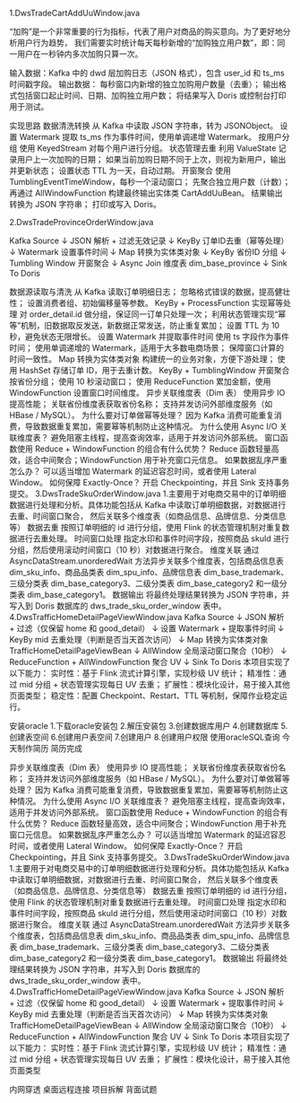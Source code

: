 1.DwsTradeCartAddUuWindow.java

“加购”是一个非常重要的行为指标，代表了用户对商品的购买意向。为了更好地分析用户行为趋势， 我们需要实时统计每天每秒新增的“加购独立用户数”，即：同一用户在一秒钟内多次加购只算一次。

输入数据：Kafka 中的 dwd 层加购日志（JSON 格式），包含 user_id 和 ts_ms 时间戳字段。 输出数据： 每秒窗口内新增的独立加购用户数量（去重）； 输出格式包括窗口起止时间、日期、加购独立用户数； 将结果写入 Doris 或控制台打印用于测试。

实现思路 数据清洗转换 从 Kafka 中读取 JSON 字符串，转为 JSONObject。 设置 Watermark 提取 ts_ms 作为事件时间，使用单调递增 Watermark。 按用户分组 使用 KeyedStream 对每个用户进行分组。 状态管理去重 利用 ValueState 记录用户上一次加购的日期； 如果当前加购日期不同于上次，则视为新用户，输出并更新状态； 设置状态 TTL 为一天，自动过期。 开窗聚合 使用 TumblingEventTimeWindow，每秒一个滚动窗口； 先聚合独立用户数（计数）； 再通过 AllWindowFunction 构建最终输出实体类 CartAddUuBean。 结果输出 转换为 JSON 字符串； 打印或写入 Doris。

2.DwsTradeProvinceOrderWindow.java

Kafka Source ↓ JSON 解析 + 过滤无效记录 ↓ KeyBy 订单ID去重（幂等处理） ↓ Watermark 设置事件时间 ↓ Map 转换为实体类对象 ↓ KeyBy 省份ID 分组 ↓ Tumbling Window 开窗聚合 ↓ Async Join 维度表 dim_base_province ↓ Sink To Doris

数据源读取与清洗 从 Kafka 读取订单明细日志； 忽略格式错误的数据，提高健壮性； 设置消费者组、初始偏移量等参数。
KeyBy + ProcessFunction 实现幂等处理 对 order_detail.id 做分组，保证同一订单只处理一次； 利用状态管理实现“幂等”机制，旧数据取反发送，新数据正常发送，防止重复累加； 设置 TTL 为 10 秒，避免状态无限增长。
设置 Watermark 并提取事件时间 使用 ts 字段作为事件时间； 使用单调递增的 Watermark，适用于大多数电商场景； 保障窗口计算的时间一致性。
Map 转换为实体类对象 构建统一的业务对象，方便下游处理； 使用 HashSet 存储订单 ID，用于去重计数。
KeyBy + TumblingWindow 开窗聚合 按省份分组； 使用 10 秒滚动窗口； 使用 ReduceFunction 累加金额，使用 WindowFunction 设置窗口时间维度。
异步关联维度表（Dim 表） 使用异步 IO 提高性能； 关联省份维度表获取省份名称； 支持并发访问外部维度服务（如 HBase / MySQL）。 为什么要对订单做幂等处理？ 因为 Kafka 消费可能重复消费，导致数据重复累加，需要幂等机制防止这种情况。 为什么使用 Async I/O 关联维度表？ 避免阻塞主线程，提高查询效率，适用于并发访问外部系统。 窗口函数使用 Reduce + WindowFunction 的组合有什么优势？ Reduce 函数轻量高效，适合中间聚合；WindowFunction 用于补充窗口元信息。 如果数据乱序严重怎么办？ 可以适当增加 Watermark 的延迟容忍时间，或者使用 Lateral Window。 如何保障 Exactly-Once？ 开启 Checkpointing，并且 Sink 支持事务提交。 3.DwsTradeSkuOrderWindow.java 1.主要用于对电商交易中的订单明细数据进行处理和分析。具体功能包括从 Kafka 中读取订单明细数据，对数据进行去重、时间窗口聚合， 然后关联多个维度表（如商品信息、品牌信息、分类信息等） 数据去重 按照订单明细的 id 进行分组，使用 Flink 的状态管理机制对重复数据进行去重处理。 时间窗口处理 指定水印和事件时间字段，按照商品 skuId 进行分组，然后使用滚动时间窗口（10 秒）对数据进行聚合。 维度关联 通过 AsyncDataStream.unorderedWait 方法异步关联多个维度表，包括商品信息表 dim_sku_info、商品品类表 dim_spu_info、品牌信息表 dim_base_trademark、三级分类表 dim_base_category3、二级分类表 dim_base_category2 和一级分类表 dim_base_category1。 数据输出 将最终处理结果转换为 JSON 字符串，并写入到 Doris 数据库的 dws_trade_sku_order_window 表中。 4.DwsTrafficHomeDetailPageViewWindow.java Kafka Source ↓ JSON 解析 + 过滤（仅保留 home 和 good_detail） ↓ 设置 Watermark + 提取事件时间 ↓ KeyBy mid 去重处理（判断是否当天首次访问） ↓ Map 转换为实体类对象 TrafficHomeDetailPageViewBean ↓ AllWindow 全局滚动窗口聚合（10秒） ↓ ReduceFunction + AllWindowFunction 聚合 UV ↓ Sink To Doris 本项目实现了以下能力：
实时性：基于 Flink 流式计算引擎，实现秒级 UV 统计； 精准性：通过 mid 分组 + 状态管理实现每日 UV 去重； 扩展性：模块化设计，易于接入其他页面类型； 稳定性：配置 Checkpoint、Restart、TTL 等机制，保障作业稳定运行。

安装oracle
1.下载oracle安装包
2.解压安装包
3.创建数据库用户
4.创建数据库
5.创建表空间
6.创建用户表空间
7.创建用户
8.创建用户权限
使用oracleSQL查询
  今天制作简历
   简历完成

异步关联维度表（Dim 表） 使用异步 IO 提高性能； 关联省份维度表获取省份名称； 支持并发访问外部维度服务（如 HBase / MySQL）。 为什么要对订单做幂等处理？ 因为 Kafka 消费可能重复消费，导致数据重复累加，需要幂等机制防止这种情况。 为什么使用 Async I/O 关联维度表？ 避免阻塞主线程，提高查询效率，适用于并发访问外部系统。 窗口函数使用 Reduce + WindowFunction 的组合有什么优势？ Reduce 函数轻量高效，适合中间聚合；WindowFunction 用于补充窗口元信息。 如果数据乱序严重怎么办？ 可以适当增加 Watermark 的延迟容忍时间，或者使用 Lateral Window。 如何保障 Exactly-Once？ 开启 Checkpointing，并且 Sink 支持事务提交。 3.DwsTradeSkuOrderWindow.java 1.主要用于对电商交易中的订单明细数据进行处理和分析。具体功能包括从 Kafka 中读取订单明细数据，对数据进行去重、时间窗口聚合， 然后关联多个维度表（如商品信息、品牌信息、分类信息等） 数据去重 按照订单明细的 id 进行分组，使用 Flink 的状态管理机制对重复数据进行去重处理。 时间窗口处理 指定水印和事件时间字段，按照商品 skuId 进行分组，然后使用滚动时间窗口（10 秒）对数据进行聚合。 维度关联 通过 AsyncDataStream.unorderedWait 方法异步关联多个维度表，包括商品信息表 dim_sku_info、商品品类表 dim_spu_info、品牌信息表 dim_base_trademark、三级分类表 dim_base_category3、二级分类表 dim_base_category2 和一级分类表 dim_base_category1。 数据输出 将最终处理结果转换为 JSON 字符串，并写入到 Doris 数据库的 dws_trade_sku_order_window 表中。 4.DwsTrafficHomeDetailPageViewWindow.java Kafka Source ↓ JSON 解析 + 过滤（仅保留 home 和 good_detail） ↓ 设置 Watermark + 提取事件时间 ↓ KeyBy mid 去重处理（判断是否当天首次访问） ↓ Map 转换为实体类对象 TrafficHomeDetailPageViewBean ↓ AllWindow 全局滚动窗口聚合（10秒） ↓ ReduceFunction + AllWindowFunction 聚合 UV ↓ Sink To Doris 本项目实现了以下能力：
实时性：基于 Flink 流式计算引擎，实现秒级 UV 统计； 精准性：通过 mid 分组 + 状态管理实现每日 UV 去重； 扩展性：模块化设计，易于接入其他页面类型

内网穿透
桌面远程连接
项目拆解
背面试题